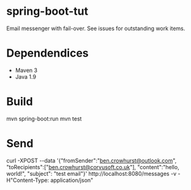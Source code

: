 # spring-boot-tut
Email messenger with fail-over.  See issues for outstanding work items.

# Dependendices
 - Maven 3
 - Java 1.9

# Build
mvn spring-boot:run
mvn test

# Send
curl -XPOST --data '{"fromSender":"ben.crowhurst@outlook.com", "toRecipients":["ben.crowhurst@corvusoft.co.uk"], "content":"hello, world!", "subject": "test email"}' http://localhost:8080/messages -v -H"Content-Type: application/json"
